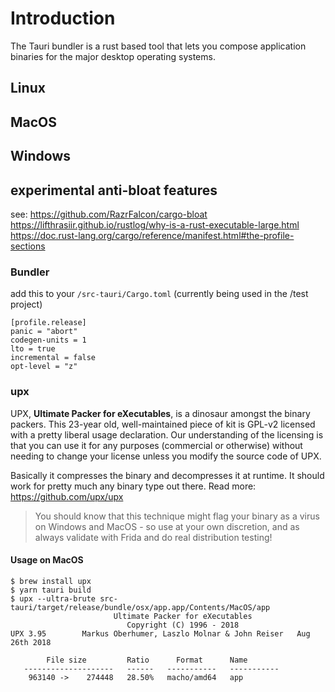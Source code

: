 # Introduction

The Tauri bundler is a rust based tool that lets you compose application
binaries for the major desktop operating systems.

## Linux

## MacOS

## Windows

## experimental anti-bloat features

see: https://github.com/RazrFalcon/cargo-bloat
https://lifthrasiir.github.io/rustlog/why-is-a-rust-executable-large.html
https://doc.rust-lang.org/cargo/reference/manifest.html#the-profile-sections

### Bundler

add this to your `/src-tauri/Cargo.toml` (currently being used in the /test
project)

    [profile.release]
    panic = "abort"
    codegen-units = 1
    lto = true
    incremental = false
    opt-level = "z"

### upx

UPX, **Ultimate Packer for eXecutables**, is a dinosaur amongst the binary
packers. This 23-year old, well-maintained piece of kit is GPL-v2 licensed with
a pretty liberal usage declaration. Our understanding of the licensing is that
you can use it for any purposes (commercial or otherwise) without needing to
change your license unless you modify the source code of UPX.

Basically it compresses the binary and decompresses it at runtime. It should
work for pretty much any binary type out there. Read more:
https://github.com/upx/upx

> You should know that this technique might flag your binary as a virus on
> Windows and MacOS - so use at your own discretion, and as always validate with
> Frida and do real distribution testing!

#### Usage on MacOS

    $ brew install upx
    $ yarn tauri build
    $ upx --ultra-brute src-tauri/target/release/bundle/osx/app.app/Contents/MacOS/app
                           Ultimate Packer for eXecutables
                              Copyright (C) 1996 - 2018
    UPX 3.95        Markus Oberhumer, Laszlo Molnar & John Reiser   Aug 26th 2018

            File size         Ratio      Format      Name
       --------------------   ------   -----------   -----------
        963140 ->    274448   28.50%   macho/amd64   app
